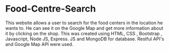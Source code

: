 # Food-Centre-Search
This website allows a user to search for the food centers in the location he wants to. He can see it on the Google Map and get more information about it by clicking on the shop. 
This was created using HTML, CSS , Bootstrap , Javascript, Node JS, Express. JS and MongoDB for database. 
Restful API's and Google Map API were used.
